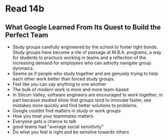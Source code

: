 # Read 14b 
## What Google Learned From Its Quest to Build the Perfect Team
- Study groups carefully engineered by the school to foster tight bonds. Study groups have become a rite of passage at M.B.A. programs, a way for students to practuce working in teams and a reflection of the increasing demand for employees who can adriotly navigate group dynmaics.
- Seems as if people who study together and are genuiely trying to help each other work better than forced study groups.
- Feel like you can say anything to one another
- The bulk of modern work is more and more team-based
- In Silicon Valley, software engineers are encouraged to work together, in part because studied show that groups tend to innovate faster, see mistakes more quickly and find better solutions to problems.
- Google couldnt find matters in study or work groups
- How you treat your teammates matters
- Everyone gets a chance to talk
- good teams had "average social sensitivity"
- Do what you feel is right and be senstive towards others
